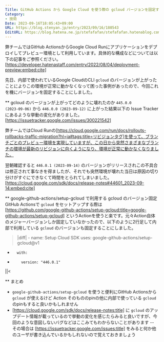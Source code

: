 ```yaml
---
Title: GitHub Actions から Google Cloud を使う際の gcloud バージョンを固定することにした
Category:
- 技術
Date: 2023-09-16T18:05:43+09:00
URL: https://blog.stenyan.jp/entry/2023/09/16/180543
EditURL: https://blog.hatena.ne.jp/stefafafan/stefafafan.hatenablog.com/atom/entry/820878482967986874
---
```


弊チームではGitHub ActionsからGoogle Cloud Runにアプリケーションをデプロイしてプレビュー環境として利用しています。具体的な構成などについては以下の記事をご参照ください。
[https://developer.hatenastaff.com/entry/2022/08/04/deployment-preview:embed:cite]

先日、内部で使われているGoogle CloudのCLI <code>gcloud</code> のバージョンが上がったことによりこの環境が正常に動かなくなって困った事例があったので、今回これを機にバージョンを固定することにしました。

** gcloud のバージョンが上がってどのように壊れたのか
<code>445.0.0 (2023-09-06)</code> から <code>446.0.0 (2023-09-12)</code> に上がった結果以下の Issue Tracker にあるような挙動の変化がありました。
[https://issuetracker.google.com/issues/300221542]

弊チームではCloud Runの[https://cloud.google.com/run/docs/rollouts-rollbacks-traffic-migration?hl=ja#tags:title=リビジョンタグ]を使って、ブランチごとのプレビュー環境を実現していますが、この日から突然さまざまなブランチの環境が最新のリビジョンに向くようになり、環境が正常に動かなくなりました。

翌朝確認すると <code>446.0.1 (2023-09-14)</code> のバージョンがリリースされこの不具合は修正されて事なきを得ましたが、それでも突然環境が壊れた当日は原因の切り分けがすぐにできなくて時間をとられてしまいました。
[https://cloud.google.com/sdk/docs/release-notes#44601_2023-09-14:embed:cite]

** google-github-actions/setup-gcloud で利用する gcloud のバージョン固定
GitHub Actionsで <code>gcloud</code> をセットアップする際は [https://github.com/google-github-actions/setup-gcloud:title=google-github-actions/setup-gcloud] というActionを使うと楽です。元々Action自体のメジャーバージョンしか固定していなかったので、以下のように2行足して内部で利用している <code>gcloud</code> のバージョンも固定することにしました。

>|diff|
      - name: Setup Cloud SDK
        uses: google-github-actions/setup-gcloud@v1
+       with:
+         version: "446.0.1"
||<

** まとめ
- <code>google-github-actions/setup-gcloud</code> を使うと便利にGitHub Actionsから <code>gcloud</code> が使えるけど Action そのもののpinの他に内部で使っている <code>gcloud</code> のpinもすると良いかもしれません
- [https://cloud.google.com/sdk/docs/release-notes:title] に <code>gcloud</code> のアップデート情報が載っているので挙動の変化を感じたらみると良いですが、今回のような意図しないバグなどはここみてもわからないことがあります
-- その場合は [https://issuetracker.google.com/issues:title] をみると何か他のユーザが書き込んでいるかもしれないので覚えておきましょう

